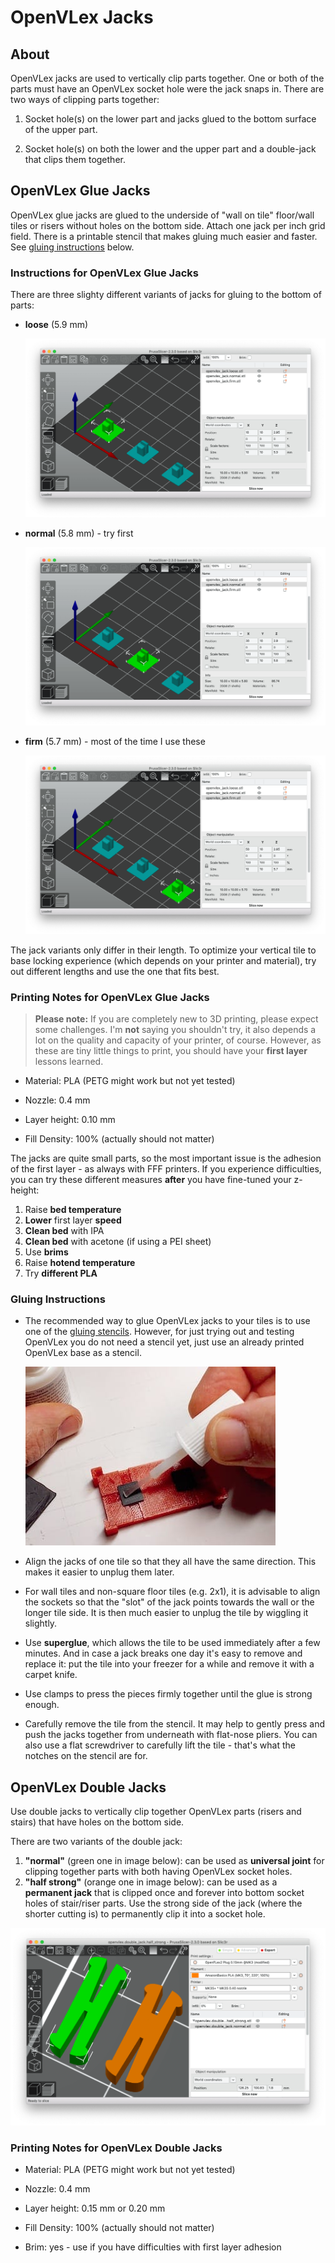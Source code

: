 # OpenVLex Jacks


## About

OpenVLex jacks are used to vertically clip parts together. One or both of the parts must have an OpenVLex socket hole were the jack snaps in. There are two ways of clipping parts together:

1. Socket hole(s) on the lower part and jacks glued to the bottom surface of the upper part.

2. Socket hole(s) on both the lower and the upper part and a double-jack that clips them together.


## OpenVLex Glue Jacks

OpenVLex glue jacks are glued to the underside of "wall on tile" floor/wall tiles or risers without holes on the bottom side. Attach one jack per inch grid field. There is a printable stencil that makes gluing much easier and faster. See [gluing instructions](#gluing-instructions) below.

### Instructions for OpenVLex Glue Jacks

There are three slighty different variants of jacks for gluing to the bottom of parts:

- **loose**  (5.9 mm)

  ![loose jack](./img/openvlex_jack.loose.png)

- **normal** (5.8 mm) - try first 

  ![normal jack](./img/openvlex_jack.normal.png)

- **firm**  (5.7 mm) - most of the time I use these 

  ![firm jack](./img/openvlex_jack.firm.png)

The jack variants only differ in their length. To optimize your vertical tile to base locking experience (which depends on your printer and material), try out different lengths and use the one that fits best.

### Printing Notes for OpenVLex Glue Jacks

> **Please note:** If you are completely new to 3D printing, please expect some challenges. I'm **not** saying you shouldn't try, it also depends a lot on the quality and capacity of your printer, of course. However, as these are tiny little things to print, you should have your **first layer** lessons learned.

- Material: PLA (PETG might work but not yet tested)

- Nozzle: 0.4 mm

- Layer height: 0.10 mm

- Fill Density: 100% (actually should not matter)

The jacks are quite small parts, so the most important issue is the adhesion of the first layer - as always with FFF printers. If you experience difficulties, you can try these different measures **after** you have fine-tuned your z-height:

1. Raise **bed temperature**
2. **Lower** first layer **speed**
3. **Clean bed** with IPA
4. **Clean bed** with acetone (if using a PEI sheet)
5. Use **brims**
6. Raise **hotend temperature**
7. Try **different PLA**


### Gluing Instructions

- The recommended way to glue OpenVLex jacks to your tiles is to use one of the [gluing stencils](../gluing_stencils/README.md). However, for just trying out and testing OpenVLex you do not need a stencil yet, just use an already printed OpenVLex base as a stencil.  
  
  ![Glue jacks to floor parts](../img/img002.jpg)

- Align the jacks of one tile so that they all have the same direction. This makes it easier to unplug them later.

- For wall tiles and non-square floor tiles (e.g. 2x1), it is advisable to align the sockets so that the "slot" of the jack points towards the wall or the longer tile side. It is then much easier to unplug the tile by wiggling it slightly.

- Use **superglue**, which allows the tile to be used immediately after a few minutes. And in case a jack breaks one day it's easy to remove and replace it: put the tile into your freezer for a while and remove it with a carpet knife.

- Use clamps to press the pieces firmly together until the glue is strong enough.

- Carefully remove the tile from the stencil. It may help to gently press and push the jacks together from underneath with flat-nose pliers. You can also use a flat screwdriver to carefully lift the tile - that's what the notches on the stencil are for.



## OpenVLex Double Jacks

Use double jacks to vertically clip together OpenVLex parts (risers and stairs) that have holes on the bottom side.

There are two variants of the double jack:

1. **"normal"** (green one in image below): can be used as **universal joint** for clipping together parts with both having OpenVLex socket holes.
2. **"half strong"** (orange one in image below): can be used as a **permanent jack** that is clipped once and forever into bottom socket holes of stair/riser parts. Use the strong side of the jack (where the shorter cutting is) to permanently clip it into a socket hole.

![Double Jacks](./img/openvlex_double_jack_slicer.png)

### Printing Notes for OpenVLex Double Jacks

- Material: PLA (PETG might work but not yet tested)

- Nozzle: 0.4 mm

- Layer height: 0.15 mm or 0.20 mm

- Fill Density: 100% (actually should not matter)

- Brim: yes - use if you have difficulties with first layer adhesion

